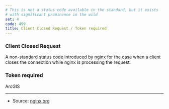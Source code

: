 ```yaml
---
# This is not a status code available in the standard, but it exists
# with significant prominence in the wild
set: 4
code: 499
title: Client Closed Request / Token required
---
```


### Client Closed Request

A non-standard status code introduced by [nginx][2] for the case when a client closes the connection while nginx is processing the request.

### Token required

ArcGIS

---

* Source: [nginx.org][1]

[1]: <http://lxr.nginx.org/source/src/http/ngx_http_request.h#0120>
[2]: <http://nginx.org>
